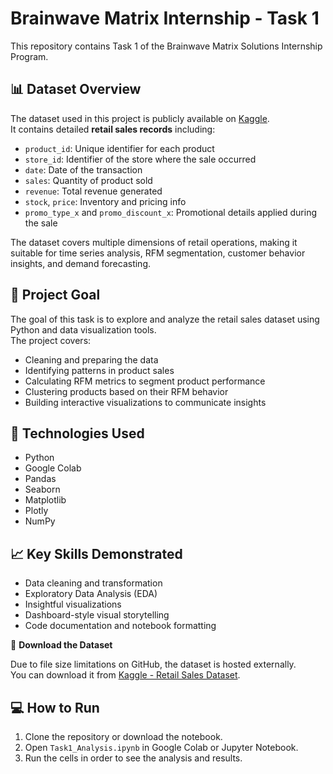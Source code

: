# Brainwave Matrix Internship - Task 1

This repository contains Task 1 of the Brainwave Matrix Solutions Internship Program.

## 📊 Dataset Overview

The dataset used in this project is publicly available on [Kaggle](https://www.kaggle.com/datasets/berkayalan/retail-sales-data?resource=download).  
It contains detailed **retail sales records** including:

- `product_id`: Unique identifier for each product  
- `store_id`: Identifier of the store where the sale occurred  
- `date`: Date of the transaction  
- `sales`: Quantity of product sold  
- `revenue`: Total revenue generated  
- `stock`, `price`: Inventory and pricing info  
- `promo_type_x` and `promo_discount_x`: Promotional details applied during the sale  

The dataset covers multiple dimensions of retail operations, making it suitable for time series analysis, RFM segmentation, customer behavior insights, and demand forecasting.

## 🎯 Project Goal

The goal of this task is to explore and analyze the retail sales dataset using Python and data visualization tools.  
The project covers:
- Cleaning and preparing the data
- Identifying patterns in product sales
- Calculating RFM metrics to segment product performance
- Clustering products based on their RFM behavior
- Building interactive visualizations to communicate insights


## 🧰 Technologies Used

- Python
- Google Colab
- Pandas
- Seaborn
- Matplotlib
- Plotly
- NumPy

## 📈 Key Skills Demonstrated

- Data cleaning and transformation  
- Exploratory Data Analysis (EDA)  
- Insightful visualizations  
- Dashboard-style visual storytelling  
- Code documentation and notebook formatting  

📂 **Download the Dataset**

Due to file size limitations on GitHub, the dataset is hosted externally.  
You can download it from [Kaggle - Retail Sales Dataset](https://www.kaggle.com/datasets/berkayalan/retail-sales-data?resource=download).

## 💻 How to Run

1. Clone the repository or download the notebook.
2. Open `Task1_Analysis.ipynb` in Google Colab or Jupyter Notebook.
3. Run the cells in order to see the analysis and results.


